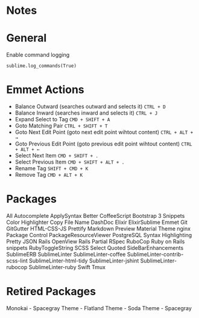 # Notes

# General

Enable command logging

```
sublime.log_commands(True)
```

# Emmet Actions

- Balance Outward (searches outward and selects it) `CTRL + D`
- Balance Inward (searches inward and selects it) `CTRL + J`
- Expand Select to Tag `CMD + SHIFT + A`
- Goto Matching Pair `CTRL + SHIFT + T`
- Goto Next Edit Point (goto next edit point wihtout content) `CTRL + ALT + →`
- Goto Previous Edit Point (goto previous edit point wihtout content) `CTRL + ALT + ←`
- Select Next Item `CMD + SHIFT + .`
- Select Previous Item `CMD + SHIFT + ALT + .`
- Rename Tag `SHIFT + CMD + K`
- Remove Tag `CMD + ALT + K` 

# Packages
All Autocomplete
ApplySyntax
Better CoffeeScript
Bootstrap 3 Snippets
Color Highlighter
Copy File Name
DashDoc
Elixir
ElixirSublime
Emmet
Git
GitGutter
HTML-CSS-JS Prettify
Markdown Preview
Material Theme
nginx
Package Control
PackageResourceViewer
PostgreSQL Syntax Highlighting
Pretty JSON
Rails OpenView
Rails Partial
RSpec
RuboCop
Ruby on Rails snippets
RubyToggleString
SCSS
Select Quoted
SideBarEnhancements
SublimeERB
SublimeLinter
SublimeLinter-coffee
SublimeLinter-contrib-scss-lint
SublimeLinter-html-tidy
SublimeLinter-jshint
SublimeLinter-rubocop
SublimeLinter-ruby
Swift
Tmux

# Retired Packages
Monokai - Spacegray
Theme - Flatland
Theme - Soda
Theme - Spacegray
